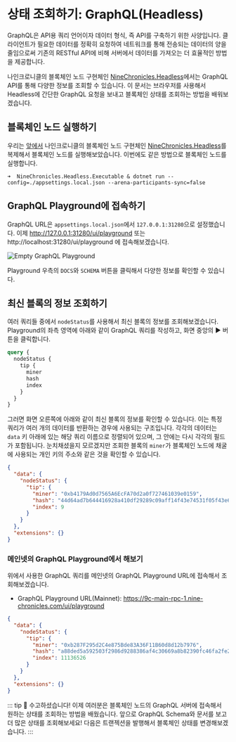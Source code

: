 # 상태 조회하기: GraphQL(Headless)

GraphQL은 API용 쿼리 언어이자 데이터 형식, 즉 API를 구축하기 위한 사양입니다. 클라이언트가 필요한 데이터를 정확히 요청하여 네트워크를 통해 전송되는 데이터의 양을 줄임으로써 기존의 RESTful API에 비해 서버에서 데이터를 가져오는 더 효율적인 방법을 제공합니다.

나인크로니클의 블록체인 노드 구현체인 [NineChronicles.Headless][nc-headless]에서는 GraphQL API를 통해 다양한 정보를 조회할 수 있습니다. 이 문서는 브라우저를 사용해서 Headless에 간단한 GraphQL 요청을 보내고 블록체인 상태를 조회하는 방법을 배워보겠습니다.

[nc-headless]: https://github.com/planetarium/NineChronicles.Headless

## 블록체인 노드 실행하기

우리는 [앞에서](../create-network/running-a-blockchain-node-with-dotnet-project) 나인크로니클의 블록체인 노드 구현체인 [NineChronicles.Headless][nc-headless]를 복제해서 블록체인 노드를 실행해보았습니다. 이번에도 같은 방법으로 블록체인 노드를 실행합니다.

```console
➜  NineChronicles.Headless.Executable & dotnet run --config=./appsettings.local.json --arena-participants-sync=false
```

## GraphQL Playground에 접속하기

GraphQL URL은 `appsettings.local.json`에서 `127.0.0.1:31280`으로 설정했습니다. 이제 http://127.0.0.1:31280/ui/playground 또는 http://localhost:31280/ui/playground 에 접속해보겠습니다.

![Empty GraphQL Playground](/graphql-playground-01.png)

Playground 우측의 `DOCS`와 `SCHEMA` 버튼을 클릭해서 다양한 정보를 확인할 수 있습니다.

## 최신 블록의 정보 조회하기

여러 쿼리들 중에서 `nodeStatus`를 사용해서 최신 블록의 정보를 조회해보겠습니다. Playground의 좌측 영역에 아래와 같이 GraphQL 쿼리를 작성하고, 화면 중앙의 :arrow_forward: 버튼을 클릭합니다.

```graphql
query {
  nodeStatus {
    tip {
      miner
      hash
      index
    }
  }
}
```

그러면 화면 오른쪽에 아래와 같이 최신 블록의 정보를 확인할 수 있습니다. 이는 특정 쿼리가 여러 개의 데이터를 반환하는 경우에 사용되는 구조입니다. 각각의 데이터는 `data` 키 아래에 있는 해당 쿼리 이름으로 정렬되어 있으며, 그 안에는 다시 각각의 필드가 포함됩니다.
눈치채셨을지 모르겠지만 조회한 블록의 `miner`가 블록체인 노드에 채굴에 사용되는 개인 키의 주소와 같은 것을 확인할 수 있습니다.

```json
{
  "data": {
    "nodeStatus": {
      "tip": {
        "miner": "0xb4179Ad0d7565A6EcFA70d2a0f727461039e0159",
        "hash": "44d64ad7b644416928a410df29289c09aff14f43e74531f05f43e61b423fec23",
        "index": 9
      }
    }
  },
  "extensions": {}
}
```

### 메인넷의 GraphQL Playground에서 해보기

위에서 사용한 GraphQL 쿼리를 메인넷의 GraphQL Playground URL에 접속해서 조회해보겠습니다.

- GraphQL Playground URL(Mainnet): https://9c-main-rpc-1.nine-chronicles.com/ui/playground

```json
{
  "data": {
    "nodeStatus": {
      "tip": {
        "miner": "0xb287F295d2C4e875Bde83A36F11B60d8d12b7976",
        "hash": "a88ded5a592503f2986d9288386af4c30669a8b82390fc46fa2fe29cb3b2fdc4",
        "index": 11136526
      }
    }
  },
  "extensions": {}
}
```

::: tip :rotating_light:
수고하셨습니다! 이제 여러분은 블록체인 노드의 GraphQL 서버에 접속해서 원하는 상태를 조회하는 방법을 배웠습니다. 앞으로 GraphQL Schema와 문서를 보고 더 많은 상태를 조회해보세요!
다음은 트랜젝션을 발행해서 블록체인 상태를 변경해보겠습니다.
:::
